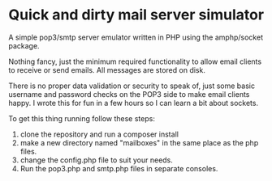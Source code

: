# Quick and dirty mail server simulator
A simple pop3/smtp server emulator written in PHP using the amphp/socket package.

Nothing fancy, just the minimum required functionality to allow email clients to receive or send emails. 
All messages are stored on disk.

There is no proper data validation or security to speak of, just some basic username and password checks on the POP3 side to make email clients happy. I wrote this for fun in a few hours so I can learn a bit about sockets. 

To get this thing running follow these steps:
1. clone the repository and run a composer install 
2. make a new directory named "mailboxes" in the same place as the php files. 
3. change the config.php file to suit your needs.
4. Run the pop3.php and smtp.php files in separate consoles.
